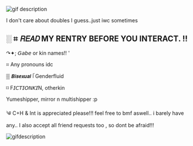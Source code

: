 ![gif description](https://files.catbox.moe/rnk9mu.gif) 

I don't care about doubles I guess..just iwc sometimes

░ ⌗ 𝘙𝘌𝘈𝘋 MY RENTRY BEFORE YOU INTERACT. !! 
- 
↷✦; 𝘎𝘢𝘣𝘦 or kin names!! '

⌗ Any pronouns idc

▒  𝘽𝙞𝙨𝙚𝙭𝙪𝙖𝙡 ᥬ Genderfluid 

⌑ F𝘐𝘊𝘛𝘐𝘖𝘕𝘒𝘐N, otherkin

Yumeshipper, mirror n multishipper :p

༄ C+H & Int is appreciated please!!! feel free to bmf aswell.. i barely have any..  I also accept all friend requests too , so dont be afraid!!! 

![gifdescription](https://files.catbox.moe/ydbzpt.gif)
